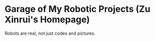 # Garage of My Robotic Projects (Zu Xinrui's Homepage)
Robots are real, not just codes and pictures.
